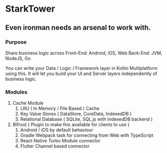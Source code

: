 # StarkTower 
## Even ironman needs an arsenal to work with. 

### Purpose
Share business logic across 
Front-End: Android, iOS, Web
Back-End:  JVM, NodeJS, Go

You can write your Data / Logic / Framework layer in Kotlin Multiplatform using this.
It will let you build your UI and Server layers independently of business logic.


### Modules

1. Cache Module
   1. LRU ( In Memory / File Based ) Cache
   2. Key Value Stores ( DataStore, CoreData, IndexedDB )
   3. Relational Database ( SQLite, SQL.js with IndexedDB backend )
2. Bifrost ( Plugin to make this available for clients to use )
    1. Android / iOS by default behaviour
    2. Gradle Webpack task for connecting from Web with TypeScript
    3. React Native Turbo Module connector
    4. Flutter Channel based connector